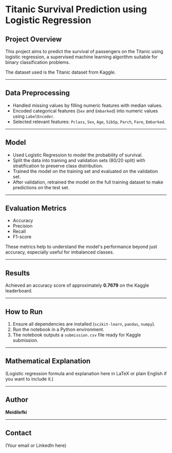 # Titanic Survival Prediction using Logistic Regression

## Project Overview

This project aims to predict the survival of passengers on the Titanic using logistic regression, a supervised machine learning algorithm suitable for binary classification problems.

The dataset used is the Titanic dataset from Kaggle.

---

## Data Preprocessing

- Handled missing values by filling numeric features with median values.
- Encoded categorical features (`Sex` and `Embarked`) into numeric values using `LabelEncoder`.
- Selected relevant features: `Pclass`, `Sex`, `Age`, `SibSp`, `Parch`, `Fare`, `Embarked`.

---

## Model

- Used Logistic Regression to model the probability of survival.
- Split the data into training and validation sets (80/20 split) with stratification to preserve class distribution.
- Trained the model on the training set and evaluated on the validation set.
- After validation, retrained the model on the full training dataset to make predictions on the test set.

---

## Evaluation Metrics

- Accuracy
- Precision
- Recall
- F1-score

These metrics help to understand the model's performance beyond just accuracy, especially useful for imbalanced classes.

---

## Results

Achieved an accuracy score of approximately **0.7679** on the Kaggle leaderboard.

---

## How to Run

1. Ensure all dependencies are installed (`scikit-learn`, `pandas`, `numpy`).
2. Run the notebook in a Python environment.
3. The notebook outputs a `submission.csv` file ready for Kaggle submission.

---

## Mathematical Explanation

(Logistic regression formula and explanation here in LaTeX or plain English if you want to include it.)

---

## Author

**Meidilefki**

---

## Contact

(Your email or LinkedIn here)
